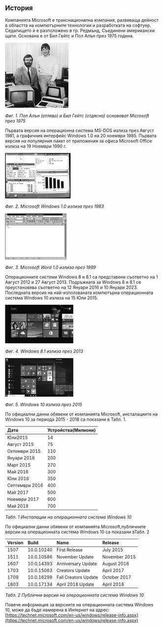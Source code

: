 ## История

Компанията Microsoft е транснационална компания, развиваща дейност в областта на компютърните технологии и разработката на софтуер. Седалището ѝ е разположено в гр. Редмънд, Съединени американски щати. Основана е от Бил Гейтс и Пол Алън през 1975 година.

![](/chapter1/01.png)

_Фиг. 1. Пол Алън \(отляво\) и Бил Гейтс \(отдясно\) основават Microsoft през 1975_

Първата версия на операционна система MS-DOS излиза през Август 1981, а графичния интерфейс Windows 1.0 на 20 ноември 1985. Първата версия на популярния пакет от приложения за офиса Microsoft Office излиза на 19 Ноември 1990 г.

![](/chapter1/02.png)

_Фиг. 2. Microsoft Windows 1.0 излиза през 1983_

![](/chapter1/03.png)

_Фиг. 3. Microsoft Word 1.0 излиза през 1989_

Операционните системи Windows 8 и 8.1 са представени съответно на 1 Август 2012 и 27 Август 2013. Подръжката за Windows 8 и 8.1 се преустановява съответно на 12 Януари 2016 и 10 Януари 2023. Последната версия на най-използваната компютърна операционната система Windows 10 излиза на 15 Юли 2015.

![](/chapter1/04.png)

_Фиг. 4. Windows 8.1 излиза през 2013_

![](/chapter1/05.png)

_Фиг. 5. Windows 10 излиза през 2015_

По официални данни обявени от компанията Microsoft, инсталациите на Windows 10 за периода 2015 - 2018 са показани в Табл. 1.

| **Дата** | **Устройства\(Милиони\)** |
| :--- | :--- |
| Юли2015 | 14 |
| Август 2015 | 75 |
| Октомври 2015 | 110 |
| Януари 2016 | 200 |
| Март 2015 | 270 |
| Май 2016 | 300 |
| Юли 2016 | 350 |
| Септември 2016 | 400 |
| Май 2017 | 500 |
| Ноември 2017 | 600 |
| Май 2018 | 700 |

_Табл. 1 Инсталации на операционната система Windows 10_

По официални данни обявени от компанията Microsoft,публичните версии на операционната система Windows 10 са показани вТабл. 2

| **Version** | **Build** | **Name** | **Release** |
| :--- | :--- | :--- | :--- |
| 1507 | 10.0.10240 | First Release | July 2015 |
| 1511 | 10.0.10586 | November Update | November 2015 |
| 1607 | 10.0.14393 | Anniversary Update | August 2016 |
| 1703 | 10.0.15063 | Creators Update | April 2017 |
| 1709 | 10.0.16299 | Fall Creators Update | October 2017 |
| 1803 | 10.0.17134 | April 2018 Update | April 2018 |

_Табл. 2 Публични версии на операционната система Windows 10_

Повече информация за версиите на операционната система Windows 10, може да бъде намерена в Интернет на адрес: [https://technet.microsoft.com/en-us/windows/release-info.aspx](https://technet.microsoft.com/en-us/windows/release-info.aspx)

